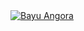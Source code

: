 <div>
<a href="https://angora.me"><img alt="Bayu Angora" src="https://angora.me/bayuangora.svg"></a>
</div>
